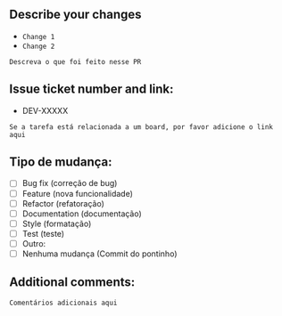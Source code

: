 ## Describe your changes

- `Change 1`
- `Change 2`

`Descreva o que foi feito nesse PR`

## Issue ticket number and link:
- DEV-XXXXX

`Se a tarefa está relacionada a um board, por favor adicione o link aqui`

## Tipo de mudança:
- [ ] Bug fix (correção de bug)
- [ ] Feature (nova funcionalidade)
- [ ] Refactor (refatoração)
- [ ] Documentation (documentação)
- [ ] Style (formatação)
- [ ] Test (teste)
- [ ] Outro:
- [ ] Nenhuma mudança (Commit do pontinho)

## Additional comments:

`Comentários adicionais aqui`